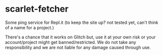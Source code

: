 # scarlet-fetcher
Some ping service for Repl.it (to keep the site up? not tested yet, can't think of a name for a project.)

There's a chance that it works on Glitch but, use it at your own risk or your account/project might get banned/restricted. We do not take any responsibility and we are not liable for any damage caused through use.
